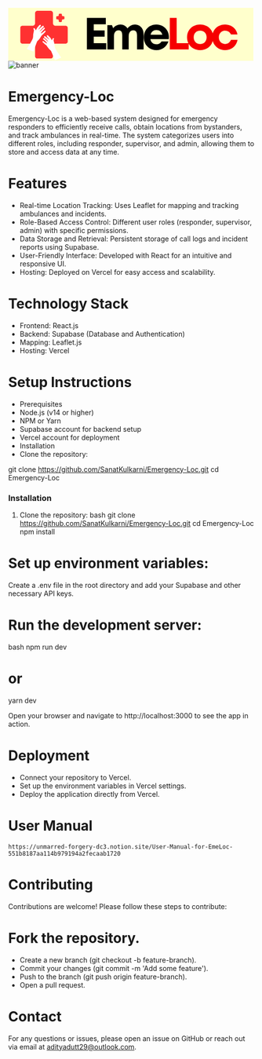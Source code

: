 <svg xmlns="http://www.w3.org/2000/svg" xmlns:xlink="http://www.w3.org/1999/xlink" width="500" zoomAndPan="magnify" viewBox="0 0 375 80.999996" height="108" preserveAspectRatio="xMidYMid meet" version="1.0"><defs><g/><clipPath id="818fbe390e"><path d="M 18.21875 4.5 L 91.28125 4.5 L 91.28125 77.558594 L 18.21875 77.558594 Z M 18.21875 4.5 " clip-rule="nonzero"/></clipPath><clipPath id="5fc0cd8910"><path d="M 64.699219 4.5 L 44.800781 4.5 C 42.730469 4.5 41.050781 6.179688 41.050781 8.25 L 41.050781 23.582031 C 41.050781 25.652344 39.371094 27.332031 37.300781 27.332031 L 21.96875 27.332031 C 19.898438 27.332031 18.21875 29.011719 18.21875 31.082031 L 18.21875 50.980469 C 18.21875 53.050781 19.898438 54.730469 21.96875 54.730469 L 37.300781 54.730469 C 39.371094 54.730469 41.050781 56.40625 41.050781 58.480469 L 41.050781 73.808594 C 41.050781 75.882812 42.730469 77.558594 44.800781 77.558594 L 64.699219 77.558594 C 66.769531 77.558594 68.449219 75.882812 68.449219 73.808594 L 68.449219 58.480469 C 68.449219 56.40625 70.128906 54.730469 72.199219 54.730469 L 87.53125 54.730469 C 89.601562 54.730469 91.28125 53.050781 91.28125 50.980469 L 91.28125 31.082031 C 91.28125 29.011719 89.601562 27.332031 87.53125 27.332031 L 72.199219 27.332031 C 70.128906 27.332031 68.449219 25.652344 68.449219 23.582031 L 68.449219 8.25 C 68.449219 6.179688 66.769531 4.5 64.699219 4.5 Z M 64.699219 4.5 " clip-rule="nonzero"/></clipPath><clipPath id="78d13cf174"><path d="M 73.214844 8.78125 L 86.148438 8.78125 L 86.148438 21.71875 L 73.214844 21.71875 Z M 73.214844 8.78125 " clip-rule="nonzero"/></clipPath><clipPath id="dffa9a889f"><path d="M 80.605469 8.78125 L 78.753906 8.78125 C 77.925781 8.78125 77.253906 9.453125 77.253906 10.28125 L 77.253906 11.324219 C 77.253906 12.152344 76.585938 12.824219 75.753906 12.824219 L 74.714844 12.824219 C 73.882812 12.824219 73.214844 13.496094 73.214844 14.324219 L 73.214844 16.175781 C 73.214844 17.003906 73.882812 17.675781 74.714844 17.675781 L 75.753906 17.675781 C 76.585938 17.675781 77.253906 18.347656 77.253906 19.175781 L 77.253906 20.21875 C 77.253906 21.046875 77.925781 21.71875 78.753906 21.71875 L 80.605469 21.71875 C 81.433594 21.71875 82.105469 21.046875 82.105469 20.21875 L 82.105469 19.175781 C 82.105469 18.347656 82.777344 17.675781 83.605469 17.675781 L 84.648438 17.675781 C 85.476562 17.675781 86.148438 17.003906 86.148438 16.175781 L 86.148438 14.324219 C 86.148438 13.496094 85.476562 12.824219 84.648438 12.824219 L 83.605469 12.824219 C 82.777344 12.824219 82.105469 12.152344 82.105469 11.324219 L 82.105469 10.28125 C 82.105469 9.453125 81.433594 8.78125 80.605469 8.78125 Z M 80.605469 8.78125 " clip-rule="nonzero"/></clipPath><clipPath id="a0671b98fa"><path d="M 28 25 L 58 25 L 58 67 L 28 67 Z M 28 25 " clip-rule="nonzero"/></clipPath><clipPath id="262bd429e1"><path d="M 41.285156 21.71875 L 60.304688 28.6875 L 45.316406 69.609375 L 26.292969 62.644531 Z M 41.285156 21.71875 " clip-rule="nonzero"/></clipPath><clipPath id="337afb407a"><path d="M 41.285156 21.71875 L 60.304688 28.6875 L 45.316406 69.609375 L 26.292969 62.644531 Z M 41.285156 21.71875 " clip-rule="nonzero"/></clipPath><clipPath id="0ed2914fb5"><path d="M 52 41 L 82 41 L 82 81 L 52 81 Z M 52 41 " clip-rule="nonzero"/></clipPath><clipPath id="c0814477b3"><path d="M 49.011719 45.050781 L 67.121094 37.445312 L 83.046875 75.363281 L 64.933594 82.96875 Z M 49.011719 45.050781 " clip-rule="nonzero"/></clipPath><clipPath id="d84ad8eddb"><path d="M 66.945312 37.519531 L 48.832031 45.125 L 64.757812 83.042969 L 82.871094 75.4375 Z M 66.945312 37.519531 " clip-rule="nonzero"/></clipPath></defs><rect x="-37.5" width="450" fill="#ffffff" y="-8.1" height="97.199995" fill-opacity="1"/><rect x="-37.5" width="450" fill="#ffffcc" y="-8.1" height="97.199995" fill-opacity="1"/><g fill="#000000" fill-opacity="1"><g transform="translate(114.844869, 63.617888)"><g><path d="M 15.96875 -9.703125 L 35.15625 -9.703125 L 35.15625 0 L 5.5 0 L 5.5 -48.171875 L 34.40625 -48.171875 L 34.40625 -38.53125 L 15.96875 -38.53125 L 15.96875 -29.03125 L 32.609375 -29.03125 L 32.609375 -19.609375 L 15.96875 -19.609375 Z M 15.96875 -9.703125 "/></g></g></g><g fill="#000000" fill-opacity="1"><g transform="translate(146.841832, 63.617888)"><g><path d="M 47.0625 -38.046875 C 49.632812 -38.046875 51.90625 -37.414062 53.875 -36.15625 C 55.851562 -34.894531 57.40625 -33.160156 58.53125 -30.953125 C 59.65625 -28.753906 60.21875 -26.210938 60.21875 -23.328125 L 60.21875 0 L 50.171875 0 L 50.171875 -21.671875 C 50.171875 -26.722656 48.285156 -29.25 44.515625 -29.25 C 42.316406 -29.25 40.585938 -28.441406 39.328125 -26.828125 C 38.066406 -25.222656 37.4375 -22.976562 37.4375 -20.09375 L 37.4375 0 L 27.59375 0 L 27.59375 -21.671875 C 27.59375 -26.722656 25.78125 -29.25 22.15625 -29.25 C 19.863281 -29.25 18.070312 -28.441406 16.78125 -26.828125 C 15.5 -25.222656 14.859375 -22.976562 14.859375 -20.09375 L 14.859375 0 L 4.8125 0 L 4.8125 -37.15625 L 11.828125 -37.15625 L 13.6875 -32.546875 C 15.019531 -34.203125 16.660156 -35.53125 18.609375 -36.53125 C 20.554688 -37.539062 22.632812 -38.046875 24.84375 -38.046875 C 27.175781 -38.046875 29.285156 -37.519531 31.171875 -36.46875 C 33.054688 -35.414062 34.523438 -33.945312 35.578125 -32.0625 C 36.859375 -33.894531 38.507812 -35.347656 40.53125 -36.421875 C 42.550781 -37.503906 44.726562 -38.046875 47.0625 -38.046875 Z M 47.0625 -38.046875 "/></g></g></g><g fill="#000000" fill-opacity="1"><g transform="translate(204.91871, 63.617888)"><g><path d="M 40.875 -18.71875 C 40.875 -17.75 40.804688 -16.765625 40.671875 -15.765625 L 12.59375 -15.765625 C 13.007812 -13.234375 14.019531 -11.289062 15.625 -9.9375 C 17.226562 -8.582031 19.242188 -7.90625 21.671875 -7.90625 C 23.421875 -7.90625 24.984375 -8.285156 26.359375 -9.046875 C 27.734375 -9.804688 28.785156 -10.851562 29.515625 -12.1875 L 40.125 -12.1875 C 38.738281 -8.144531 36.394531 -4.929688 33.09375 -2.546875 C 29.789062 -0.160156 25.984375 1.03125 21.671875 1.03125 C 18.003906 1.03125 14.710938 0.171875 11.796875 -1.546875 C 8.890625 -3.265625 6.597656 -5.601562 4.921875 -8.5625 C 3.242188 -11.519531 2.40625 -14.859375 2.40625 -18.578125 C 2.40625 -22.296875 3.242188 -25.632812 4.921875 -28.59375 C 6.597656 -31.550781 8.890625 -33.890625 11.796875 -35.609375 C 14.710938 -37.328125 18.003906 -38.1875 21.671875 -38.1875 C 25.484375 -38.1875 28.832031 -37.300781 31.71875 -35.53125 C 34.613281 -33.769531 36.863281 -31.421875 38.46875 -28.484375 C 40.070312 -25.546875 40.875 -22.289062 40.875 -18.71875 Z M 21.671875 -29.65625 C 19.421875 -29.65625 17.523438 -29.035156 15.984375 -27.796875 C 14.453125 -26.554688 13.414062 -24.835938 12.875 -22.640625 L 30.828125 -22.640625 C 29.359375 -27.316406 26.304688 -29.65625 21.671875 -29.65625 Z M 21.671875 -29.65625 "/></g></g></g><g fill="#f60000" fill-opacity="1"><g transform="translate(241.66517, 63.617888)"><g><path d="M 15.96875 -9.703125 L 34.40625 -9.703125 L 34.40625 0 L 5.5 0 L 5.5 -48.171875 L 15.96875 -48.171875 Z M 15.96875 -9.703125 "/></g></g></g><g fill="#f60000" fill-opacity="1"><g transform="translate(271.116074, 63.617888)"><g><path d="M 22.5 1.03125 C 18.644531 1.03125 15.203125 0.171875 12.171875 -1.546875 C 9.148438 -3.265625 6.765625 -5.601562 5.015625 -8.5625 C 3.273438 -11.519531 2.40625 -14.859375 2.40625 -18.578125 C 2.40625 -22.335938 3.273438 -25.695312 5.015625 -28.65625 C 6.765625 -31.613281 9.148438 -33.941406 12.171875 -35.640625 C 15.203125 -37.335938 18.644531 -38.1875 22.5 -38.1875 C 26.3125 -38.1875 29.726562 -37.335938 32.75 -35.640625 C 35.78125 -33.941406 38.164062 -31.613281 39.90625 -28.65625 C 41.65625 -25.695312 42.53125 -22.335938 42.53125 -18.578125 C 42.53125 -14.859375 41.65625 -11.519531 39.90625 -8.5625 C 38.164062 -5.601562 35.78125 -3.265625 32.75 -1.546875 C 29.726562 0.171875 26.3125 1.03125 22.5 1.03125 Z M 22.5 -8.390625 C 25.394531 -8.390625 27.757812 -9.328125 29.59375 -11.203125 C 31.425781 -13.085938 32.34375 -15.546875 32.34375 -18.578125 C 32.34375 -21.609375 31.425781 -24.0625 29.59375 -25.9375 C 27.757812 -27.820312 25.394531 -28.765625 22.5 -28.765625 C 19.5625 -28.765625 17.175781 -27.820312 15.34375 -25.9375 C 13.507812 -24.0625 12.59375 -21.609375 12.59375 -18.578125 C 12.59375 -15.546875 13.507812 -13.085938 15.34375 -11.203125 C 17.175781 -9.328125 19.5625 -8.390625 22.5 -8.390625 Z M 22.5 -8.390625 "/></g></g></g><g fill="#f60000" fill-opacity="1"><g transform="translate(309.581409, 63.617888)"><g><path d="M 22.09375 1.03125 C 18.375 1.03125 15.019531 0.160156 12.03125 -1.578125 C 9.050781 -3.328125 6.703125 -5.691406 4.984375 -8.671875 C 3.265625 -11.648438 2.40625 -15 2.40625 -18.71875 C 2.40625 -22.4375 3.265625 -25.757812 4.984375 -28.6875 C 6.703125 -31.625 9.050781 -33.941406 12.03125 -35.640625 C 15.019531 -37.335938 18.394531 -38.1875 22.15625 -38.1875 C 25.363281 -38.1875 28.285156 -37.554688 30.921875 -36.296875 C 33.566406 -35.035156 35.769531 -33.257812 37.53125 -30.96875 C 39.300781 -28.675781 40.484375 -26.015625 41.078125 -22.984375 L 31.109375 -22.984375 C 30.273438 -24.816406 29.066406 -26.238281 27.484375 -27.25 C 25.898438 -28.257812 24.101562 -28.765625 22.09375 -28.765625 C 20.300781 -28.765625 18.679688 -28.316406 17.234375 -27.421875 C 15.785156 -26.523438 14.648438 -25.316406 13.828125 -23.796875 C 13.003906 -22.285156 12.59375 -20.566406 12.59375 -18.640625 C 12.59375 -16.722656 13.003906 -14.992188 13.828125 -13.453125 C 14.648438 -11.910156 15.785156 -10.679688 17.234375 -9.765625 C 18.679688 -8.847656 20.300781 -8.390625 22.09375 -8.390625 C 24.15625 -8.390625 25.953125 -8.925781 27.484375 -10 C 29.023438 -11.082031 30.234375 -12.632812 31.109375 -14.65625 L 41.21875 -14.65625 C 40.625 -11.539062 39.429688 -8.800781 37.640625 -6.4375 C 35.847656 -4.070312 33.617188 -2.234375 30.953125 -0.921875 C 28.296875 0.378906 25.34375 1.03125 22.09375 1.03125 Z M 22.09375 1.03125 "/></g></g></g><g clip-path="url(#818fbe390e)"><g clip-path="url(#5fc0cd8910)"><path fill="#ff3131" d="M 18.21875 4.5 L 91.28125 4.5 L 91.28125 77.558594 L 18.21875 77.558594 Z M 18.21875 4.5 " fill-opacity="1" fill-rule="nonzero"/></g></g><g clip-path="url(#78d13cf174)"><g clip-path="url(#dffa9a889f)"><path fill="#ff3131" d="M 73.214844 8.78125 L 86.148438 8.78125 L 86.148438 21.71875 L 73.214844 21.71875 Z M 73.214844 8.78125 " fill-opacity="1" fill-rule="nonzero"/></g></g><g clip-path="url(#a0671b98fa)"><g clip-path="url(#262bd429e1)"><g clip-path="url(#337afb407a)"><path fill="#ffffff" d="M 28.269531 62.898438 C 30.296875 60.242188 31.679688 57.179688 33.535156 54.410156 C 35.128906 51.707031 36.8125 48.996094 37.792969 46 C 38.386719 43.355469 37.785156 40.570312 38.699219 37.980469 C 38.90625 36.464844 39.597656 34.902344 39.195312 33.382812 C 38.234375 32.515625 38.066406 30.566406 39.839844 31.171875 C 41.421875 31.316406 41.617188 34.183594 42.21875 34.285156 C 43.199219 32.195312 44.132812 30.007812 45.863281 28.410156 C 46.867188 27.5 47.660156 25.542969 49.25 25.816406 C 50.949219 26.738281 49.007812 28.550781 48.402344 29.605469 C 47.835938 30.675781 46.03125 32.210938 46.457031 33.128906 C 48.144531 31.070312 50.21875 29.316406 52.34375 27.703125 C 53.925781 26.355469 55.339844 28.902344 53.597656 29.804688 C 51.910156 31.539062 50.011719 33.105469 48.714844 35.175781 C 47.914062 35.925781 48.445312 36.445312 49.097656 35.484375 C 50.570312 33.832031 52.316406 32.460938 53.863281 30.882812 C 54.96875 29.097656 57.023438 31.429688 55.355469 32.527344 C 54.074219 34.007812 52.601562 35.3125 51.320312 36.785156 C 50.886719 37.402344 49.007812 39.8125 50.867188 38.828125 C 52.613281 37.84375 54.128906 36.53125 55.625 35.210938 C 57.503906 34.101562 57.453125 36.859375 56.097656 37.515625 C 54.605469 39.207031 52.914062 40.714844 51.226562 42.203125 C 49.429688 44.6875 48.214844 47.648438 45.808594 49.652344 C 44.398438 50.484375 43.851562 52.011719 43.347656 53.484375 C 41.722656 57.90625 40.191406 62.359375 38.617188 66.800781 C 35.171875 65.496094 31.652344 64.351562 28.269531 62.898438 Z M 28.269531 62.898438 " fill-opacity="1" fill-rule="nonzero"/></g></g></g><g clip-path="url(#0ed2914fb5)"><g clip-path="url(#c0814477b3)"><g clip-path="url(#d84ad8eddb)"><path fill="#ffffff" d="M 81.15625 76.144531 C 79.105469 73.707031 77.65625 70.851562 75.765625 68.300781 C 74.128906 65.796875 72.40625 63.289062 71.339844 60.480469 C 70.660156 57.992188 71.105469 55.308594 70.121094 52.882812 C 69.859375 51.453125 69.128906 49.996094 69.441406 48.53125 C 70.320312 47.660156 70.394531 45.796875 68.734375 46.453125 C 67.234375 46.660156 67.175781 49.402344 66.605469 49.527344 C 65.582031 47.578125 64.59375 45.539062 62.875 44.09375 C 61.882812 43.269531 61.039062 41.441406 59.539062 41.773438 C 57.960938 42.726562 59.886719 44.363281 60.511719 45.34375 C 61.097656 46.335938 62.886719 47.71875 62.519531 48.609375 C 60.820312 46.726562 58.769531 45.148438 56.675781 43.707031 C 55.109375 42.492188 53.875 44.980469 55.574219 45.761719 C 57.261719 47.339844 59.136719 48.746094 60.460938 50.660156 C 61.257812 51.335938 60.773438 51.855469 60.109375 50.96875 C 58.636719 49.460938 56.914062 48.234375 55.367188 46.800781 C 54.238281 45.148438 52.386719 47.460938 54.023438 48.433594 C 55.304688 49.785156 56.765625 50.960938 58.054688 52.304688 C 58.492188 52.875 60.390625 55.089844 58.574219 54.234375 C 56.867188 53.371094 55.367188 52.1875 53.882812 51 C 52.046875 50.027344 52.21875 52.648438 53.535156 53.214844 C 55.035156 54.757812 56.707031 56.121094 58.382812 57.460938 C 60.203125 59.746094 61.492188 62.511719 63.871094 64.3125 C 65.25 65.042969 65.835938 66.472656 66.382812 67.851562 C 68.125 71.988281 69.78125 76.164062 71.476562 80.320312 C 74.699219 78.925781 78 77.679688 81.15625 76.144531 Z M 81.15625 76.144531 " fill-opacity="1" fill-rule="nonzero"/></g></g></g></svg>
![banner](https://github.com/user-attachments/assets/438e017a-a935-4b99-9151-62977ada21cf)

# Emergency-Loc
Emergency-Loc is a web-based system designed for emergency responders to efficiently receive calls, obtain locations from bystanders, and track ambulances in real-time. The system categorizes users into different roles, including responder, supervisor, and admin, allowing them to store and access data at any time.

# Features
- Real-time Location Tracking: Uses Leaflet for mapping and tracking ambulances and incidents.
- Role-Based Access Control: Different user roles (responder, supervisor, admin) with specific permissions.
- Data Storage and Retrieval: Persistent storage of call logs and incident reports using Supabase.
- User-Friendly Interface: Developed with React for an intuitive and responsive UI.
- Hosting: Deployed on Vercel for easy access and scalability.

# Technology Stack
- Frontend: React.js
- Backend: Supabase (Database and Authentication)
- Mapping: Leaflet.js
- Hosting: Vercel

# Setup Instructions
- Prerequisites
- Node.js (v14 or higher)
- NPM or Yarn
- Supabase account for backend setup
- Vercel account for deployment
- Installation
- Clone the repository:

git clone https://github.com/SanatKulkarni/Emergency-Loc.git
cd Emergency-Loc

### Installation

1. Clone the repository:
   bash
   git clone https://github.com/SanatKulkarni/Emergency-Loc.git
   cd Emergency-Loc
   npm install
   
   
# Set up environment variables:
Create a .env file in the root directory and add your Supabase and other necessary API keys.

# Run the development server:

bash
npm run dev
# or
yarn dev

Open your browser and navigate to http://localhost:3000 to see the app in action.

# Deployment
- Connect your repository to Vercel.
- Set up the environment variables in Vercel settings.
- Deploy the application directly from Vercel.

# User Manual
```
https://unmarred-forgery-dc3.notion.site/User-Manual-for-EmeLoc-551b8187aa114b979194a2fecaab1720
```

# Contributing
Contributions are welcome! Please follow these steps to contribute:

# Fork the repository.
- Create a new branch (git checkout -b feature-branch).
- Commit your changes (git commit -m 'Add some feature').
- Push to the branch (git push origin feature-branch).
- Open a pull request.

# Contact
For any questions or issues, please open an issue on GitHub or reach out via email at adityadutt29@outlook.com.
